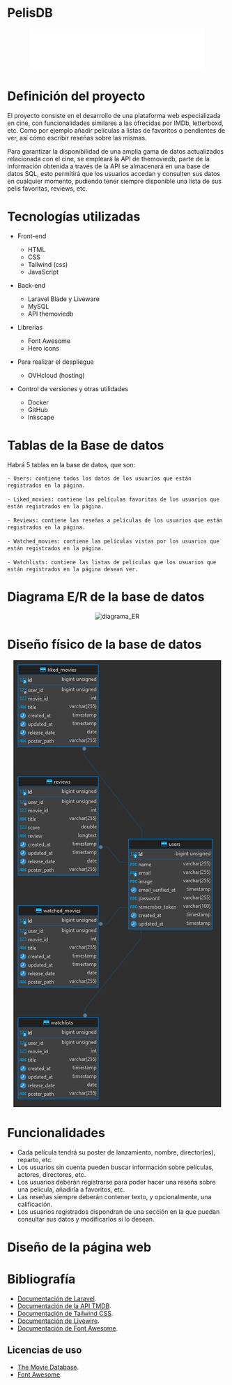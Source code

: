 # PelisDB

<p align="center"><a><img src="public/img/PelisDB_logo_white.png" width="400" alt="PelisBD Logo"></a></p>

# Definición del proyecto

El proyecto consiste en el desarrollo de una plataforma web especializada en cine, con funcionalidades similares a las ofrecidas por IMDb, letterboxd, etc. Como por ejemplo añadir películas a listas de favoritos o pendientes de ver, así cómo escribir reseñas sobre las mismas.

Para garantizar la disponibilidad de una amplia gama de datos actualizados relacionada con el cine, se empleará la API de themoviedb, parte de la información obtenida a través de la API se almacenará en una base de datos SQL, esto permitirá que los usuarios accedan y consulten sus datos en cualquier momento, pudiendo tener siempre disponible una lista de sus pelis favoritas, reviews, etc.

# Tecnologías utilizadas

- Front-end

  - HTML
  - CSS
  - Tailwind (css)
  - JavaScript

- Back-end

  - Laravel Blade y Liveware
  - MySQL
  - API themoviedb

- Librerías

  - Font Awesome
  - Hero icons

- Para realizar el despliegue

  - OVHcloud (hosting)

- Control de versiones y otras utilidades
  - Docker
  - GitHub
  - Inkscape

# Tablas de la Base de datos

Habrá 5 tablas en la base de datos, que son:

    - Users: contiene todos los datos de los usuarios que están registrados en la página.

    - Liked_movies: contiene las películas favoritas de los usuarios que están registrados en la página.

    - Reviews: contiene las reseñas a películas de los usuarios que están registrados en la página.

    - Watched_movies: contiene las películas vistas por los usuarios que están registrados en la página.

    - Watchlists: contiene las listas de películas que los usuarios que están registrados en la página desean ver.

# Diagrama E/R de la base de datos

<p align="center"><a><img src="public/img/Esquema entidad-relación.png" alt="diagrama_ER"></a></p>

# Diseño físico de la base de datos

<p align="center"><a><img src="public/img/Diseño físico.png" alt="Diseño físico"></a></p>

# Funcionalidades

- Cada película tendrá su poster de lanzamiento, nombre, director(es), reparto, etc.
- Los usuarios sin cuenta pueden buscar información sobre películas, actores, directores, etc.
- Los usuarios deberán registrarse para poder hacer una reseña sobre una película, añadirla a favoritos, etc.
- Las reseñas siempre deberán contener texto, y opcionalmente, una calificación.
- Los usuarios registrados dispondran de una sección en la que puedan consultar sus datos y modificarlos si lo desean.

# Diseño de la página web

# Bibliografía

- [Documentación de Laravel](https://laravel.com/docs/11.x).
- [Documentación de la API TMDB](https://developer.themoviedb.org/docs/getting-started).
- [Documentación de Tailwind CSS](https://tailwindcss.com/docs/installation).
- [Documentación de Livewire](https://livewire.laravel.com/docs/quickstart).
- [Documentación de Font Awesome](https://docs.fontawesome.com/).

## Licencias de uso

- [The Movie Database](https://www.themoviedb.org/api-terms-of-use).
- [Font Awesome](https://fontawesome.com/license/free).
